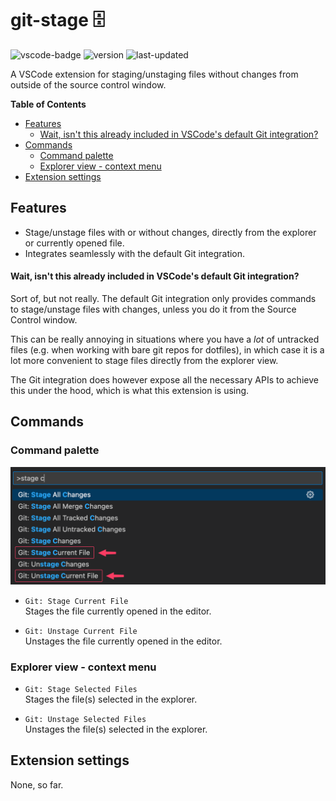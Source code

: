 # git-stage 🗄️

![vscode-badge](https://img.shields.io/badge/extension-vscode-blue)
![version](https://img.shields.io/visual-studio-marketplace/v/duniul.git-stage)
![last-updated](https://img.shields.io/visual-studio-marketplace/last-updated/duniul.git-stage)

A VSCode extension for staging/unstaging files without changes from outside of the source control
window.

**Table of Contents**

- [Features](#features)
  - [Wait, isn't this already included in VSCode's default Git integration?](#wait-isnt-this-already-included-in-vscodes-default-git-integration)
- [Commands](#commands)
  - [Command palette](#command-palette)
  - [Explorer view - context menu](#explorer-view---context-menu)
- [Extension settings](#extension-settings)

## Features

- Stage/unstage files with or without changes, directly from the explorer or currently opened file.
- Integrates seamlessly with the default Git integration.

#### Wait, isn't this already included in VSCode's default Git integration?

Sort of, but not really. The default Git integration only provides commands to stage/unstage files
with changes, unless you do it from the Source Control window.

This can be really annoying in situations where you have a _lot_ of untracked files (e.g. when
working with bare git repos for dotfiles), in which case it is a lot more convenient to stage files
directly from the explorer view.

The Git integration does however expose all the necessary APIs to achieve this under the hood, which
is what this extension is using.

## Commands

### Command palette

<img src="https://github.com/duniul/vscode-git-stage/blob/main/resources/images/command-palette.png"></img>

- `Git: Stage Current File`  
  Stages the file currently opened in the editor.

- `Git: Unstage Current File`  
  Unstages the file currently opened in the editor.

### Explorer view - context menu

- `Git: Stage Selected Files`  
  Stages the file(s) selected in the explorer.

- `Git: Unstage Selected Files`  
  Unstages the file(s) selected in the explorer.

## Extension settings

None, so far.
